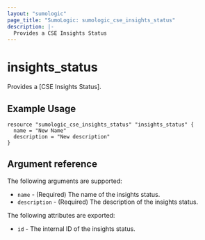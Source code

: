 ```yaml
---
layout: "sumologic"
page_title: "SumoLogic: sumologic_cse_insights_status"
description: |-
  Provides a CSE Insights Status
---
```


# insights_status
Provides a [CSE Insights Status].

## Example Usage
```hcl
resource "sumologic_cse_insights_status" "insights_status" {
  name = "New Name"
  description = "New description"
}
```

## Argument reference

The following arguments are supported:

- `name` - (Required) The name of the insights status.
- `description` - (Required) The description of the insights status.


The following attributes are exported:

- `id` - The internal ID of the insights status.


